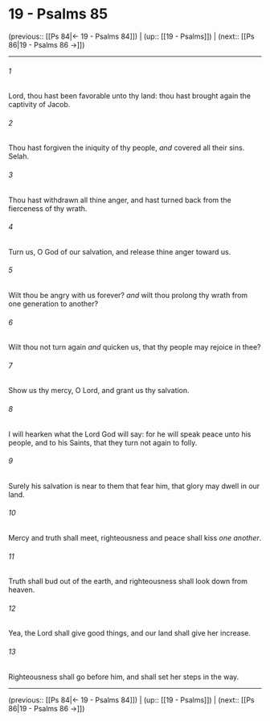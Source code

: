 # 19 - Psalms 85

(previous:: [[Ps 84|← 19 - Psalms 84]]) | (up:: [[19 - Psalms]]) | (next:: [[Ps 86|19 - Psalms 86 →]])

***


###### 1 
Lord, thou hast been favorable unto thy land: thou hast brought again the captivity of Jacob. 

###### 2 
Thou hast forgiven the iniquity of thy people, _and_ covered all their sins. Selah. 

###### 3 
Thou hast withdrawn all thine anger, and hast turned back from the fierceness of thy wrath. 

###### 4 
Turn us, O God of our salvation, and release thine anger toward us. 

###### 5 
Wilt thou be angry with us forever? _and_ wilt thou prolong thy wrath from one generation to another? 

###### 6 
Wilt thou not turn again _and_ quicken us, that thy people may rejoice in thee? 

###### 7 
Show us thy mercy, O Lord, and grant us thy salvation. 

###### 8 
I will hearken what the Lord God will say: for he will speak peace unto his people, and to his Saints, that they turn not again to folly. 

###### 9 
Surely his salvation is near to them that fear him, that glory may dwell in our land. 

###### 10 
Mercy and truth shall meet, righteousness and peace shall kiss _one another_. 

###### 11 
Truth shall bud out of the earth, and righteousness shall look down from heaven. 

###### 12 
Yea, the Lord shall give good things, and our land shall give her increase. 

###### 13 
Righteousness shall go before him, and shall set her steps in the way.

***

(previous:: [[Ps 84|← 19 - Psalms 84]]) | (up:: [[19 - Psalms]]) | (next:: [[Ps 86|19 - Psalms 86 →]])
